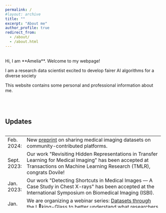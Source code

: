 ```yaml
---
permalink: /
#layout: archive
title: ""
excerpt: "About me"
author_profile: true
redirect_from: 
  - /about/
  - /about.html
---
```

<br />
Hi, I am **Amelia**. Welcome to my webpage!

I am a research data scientist excited to develop fairer AI algorithms for a diverse society

This website contains some personal and professional information about me.
<br />
<br />
<br />
<br />

## Updates
<style>
table, tr, td {
    border: none;
}
</style>
<div style="height:250px;overflow:auto;border:0px;border-collapse: collapse;" >
<table  border="none" style="border:0px;border-collapse: collapse;" rules="none" >
<colgroup>
       <col span="1" style="width: 12%;">
       <col span="1" style="width: 88%;">
</colgroup>
<tr><td> Feb. 2024: </td> <td> New <a href="https://arxiv.org/abs/2402.06353"> preprint</a> on sharing medical imaging datasets on community-contributed platforms.
</td></tr> 
<tr><td> Sept. 2023: </td> <td> Our work "Revisiting Hidden Representations in Transfer Learning for Medical Imaging" has been accepted at Transactions on Machine Learning Research (TMLR), congrats Dovile!
</td></tr> 
<tr><td> Jan. 2023: </td> <td> Our work "Detecting Shortcuts in Medical Images — A Case Study in Chest X-rays" has been accepted at the International Symposium on Biomedical Imaging (ISBI).
</td></tr> 
<tr><td> Jan. 2023: </td> <td> We are organizing a webinar series: <a href="https://purrlab.github.io/webinar/">Datasets through the L👀king-Glass</a> to better understand what researchers are doing with their (meta-) data.
</td></tr> 
</table>
